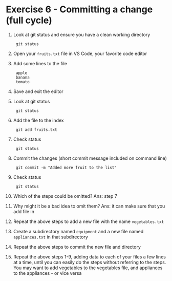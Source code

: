 # Exercise 6 - Committing a change (full cycle)

1. Look at git status and ensure you have a clean working directory

        git status

2. Open your `fruits.txt` file  in VS Code, your favorite code editor

3. Add some lines to the file

        apple
        banana
        tomato

4. Save and exit the editor

5. Look at git status

        git status

6. Add the file to the index

        git add fruits.txt

7. Check status

        git status

8. Commit the changes (short commit message included on command line)

        git commit -m "Added more fruit to the list"

9. Check status

        git status

10. Which of the steps could be omitted?
  Ans:      step 7

11. Why might it be a bad idea to omit them?
   Ans:     it can make sure that you add file in

12. Repeat the above steps to add a new file with the name `vegetables.txt`

13. Create a subdirectory named `equipment` and a new file named `appliances.txt` in that subdirectory

14. Repeat the above steps to commit the new file and directory

15. Repeat the above steps 1-9, adding data to each of your files a few lines at a time, until you can easily do the steps without referring to the steps. You may want to add vegetables to the vegetables file, and appliances to the appliances - or vice versa